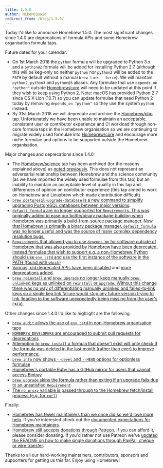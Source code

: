 ```yaml
---
title: 1.5.0
author: MikeMcQuaid
redirect_from: /blog/1.5.0/
---
```

Today I'd like to announce Homebrew 1.5.0. The most significant changes since 1.4.0 are deprecations of formula APIs and some Homebrew organisation formula taps.

Future dates for your calendar:

- On 1st March 2018 the `python` formula will be upgraded to Python 3.x and a `python@2` formula will be added for installing Python 2.7 (although this will be keg-only so neither `python` nor `python2` will be added to the `PATH` by default without a manual `brew link --force`). We will maintain `python2`, `python3` and `python@3` aliases. Any formulae that use `depends_on "python"` outside [Homebrew/core](https://github.com/homebrew/homebrew-core) will need to be updated at this point if they wish to keep using Python 2. Note: macOS has provided Python 2.7 since OS X Lion (10.7) so you can update formulae that need Python 2 today by removing `depends_on "python"` so they use the system `python` instead.
- By 31st March 2018 we will deprecate and archive the [Homebrew/php](https://github.com/homebrew/homebrew-php) tap. Unfortunately we have been unable to maintain an acceptable, consistent user or contributor experience and CI workload through non-core formula taps in the Homebrew organisation so we are continuing to migrate widely used formulae into [Homebrew/core](https://github.com/homebrew/homebrew-core) and encourage more niche formulae and options to be supported outside the Homebrew organisation.

Major changes and deprecations since 1.4.0:

- The [Homebrew/science](https://github.com/Homebrew/homebrew-science) tap has been archived (for the reasons explained above) as [noted previously](https://brew.sh/2017/12/11/homebrew-1.4.0/). This does not represent an adversarial relationship between Homebrew and the science community (as we have imported the widely used formulae from this tap) but an inability to maintain an acceptable level of quality in this tap and differences of opinion on contributor experience (this tap aimed to work on Homebrew and Linuxbrew which made contribution difficult).
- [`brew postgresql-upgrade-database` is a new command to simplify upgrading PostgreSQL databases between major versions](https://github.com/Homebrew/homebrew-core/blob/e0708e2a1a68a4ba7d826f9c6fc9fd21b29e5220/cmd/brew-postgresql-upgrade-database.rb).
- [`default_formula` are no longer supported for `Requirement`s. This was originally added to ease our bottle/binary package building when Homebrew was primarily a build-from-source package manager. Now that Homebrew is primarily a binary package manager, `default_formula` was no longer useful and was the source of many complex dependency resolution bugs.](https://github.com/Homebrew/brew/pull/3661)
- [`Requirement`s that allowed you to use `depends_on` for software outside of Homebrew that was also provided by Homebrew have been deprecated. Instead formulae that wish to support e.g. a non-Homebrew Python should use `env :std` and use the first instance of the software in the PATH (found with `which`)](https://github.com/Homebrew/brew/pull/3659)
- [Various, old deprecated APIs have been disabled](https://github.com/Homebrew/brew/pull/3694) and [more deprecations added](https://github.com/Homebrew/brew/pull/3652).
- [`brew reinstall` and `brew upgrade` no longer keep manually `brew unlink`ed kegs as unlinked on `reinstall` or `upgrade`. Without this change there was no way of differentiating manually unlinked and failed-to-link kegs so a single keg link failure would stop any future version trying to link (leading to the software unexpectedly being missing from the user's `PATH`).](https://github.com/Homebrew/brew/pull/3660)

Other changes since 1.4.0 I'd like to highlight are the following:

- [`brew audit` allows the use of `env :std` in non-Homebrew organisation taps](https://github.com/Homebrew/brew/pull/3650)
- [`HOMEBREW_DEVELOPER`s are encouraged to submit pull requests for deprecations](https://github.com/Homebrew/brew/pull/3691)
- [Attempting to `brew install` a formula that doesn't exist will only check if the formula was deleted in the last month (rather than ever) to improve performance.](https://github.com/Homebrew/brew/pull/3614)
- [`brew info` now shows `--devel` and `--HEAD` options for optionless formulae](https://github.com/Homebrew/brew/pull/3693)
- [Homebrew's portable Ruby has a GitHub mirror for users that cannot access Bintray](https://github.com/Homebrew/brew/pull/3683)
- [`brew upgrade` skips the formula rather than exiting if an upgrade fails due to an unsatisfied `Requirement`](https://github.com/Homebrew/brew/pull/3644)
- [The `no_proxy` variable is passed through to the Homebrew fetch/install process (e.g. for `curl`)](https://github.com/Homebrew/brew/pull/3584)

Finally:

- [Homebrew has fewer maintainers than we once did so we'd love more help](https://github.com/Homebrew/brew/pull/3676). If you're interested check out the [documented expectations for Homebrew maintainers](https://docs.brew.sh/New-Maintainer-Checklist).
- [Homebrew still accepts donations through Patreon](https://www.patreon.com/homebrew). If you can afford it, please consider donating. If you'd rather not use Patreon we've [updated the README on how to make single donations through PayPal, cheque or wire transfer](https://github.com/Homebrew/brew/pull/3568).

Thanks to all our hard-working maintainers, contributors, sponsors and supporters for getting us this far. Enjoy using Homebrew!
